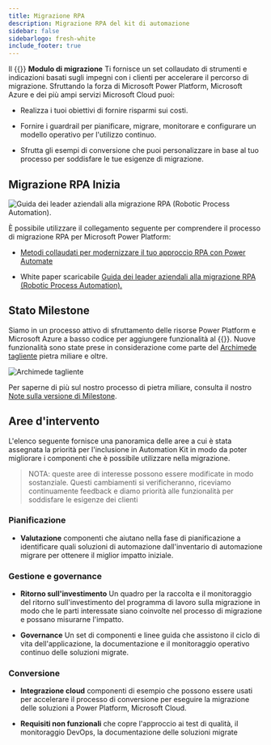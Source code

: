 ```yaml
---
title: Migrazione RPA
description: Migrazione RPA del kit di automazione
sidebar: false
sidebarlogo: fresh-white
include_footer: true
---
```

Il {{<product-name>}} **Modulo di migrazione** Ti fornisce un set collaudato di strumenti e indicazioni basati sugli impegni con i clienti per accelerare il percorso di migrazione. Sfruttando la forza di Microsoft Power Platform, Microsoft Azure e dei più ampi servizi Microsoft Cloud puoi:

- Realizza i tuoi obiettivi di fornire risparmi sui costi.

- Fornire i guardrail per pianificare, migrare, monitorare e configurare un modello operativo per l'utilizzo continuo.

- Sfrutta gli esempi di conversione che puoi personalizzare in base al tuo processo per soddisfare le tue esigenze di migrazione.

## Migrazione RPA Inizia

![Guida dei leader aziendali alla migrazione RPA (Robotic Process Automation).](https://msflowblogscdn.azureedge.net/wp-content/uploads/2022/01/RPAWhitepaper_Img-241x300.png)

È possibile utilizzare il collegamento seguente per comprendere il processo di migrazione RPA per Microsoft Power Platform:

- [Metodi collaudati per modernizzare il tuo approccio RPA con Power Automate](https://powerautomate.microsoft.com/blog/proven-methods-to-modernize-your-rpa-approach-with-power-automate/)

- White paper scaricabile [Guida dei leader aziendali alla migrazione RPA (Robotic Process Automation).](https://aka.ms/PAD/RPAMigrationWhitepaper)

## Stato Milestone

Siamo in un processo attivo di sfruttamento delle risorse Power Platform e Microsoft Azure a basso codice per aggiungere funzionalità al {{<product-name>}}. Nuove funzionalità sono state prese in considerazione come parte del [Archimede tagliente](/it/releases/november-2022) pietra miliare e oltre.

![Archimede tagliente](/images/sharp-archimedes.png)

Per saperne di più sul nostro processo di pietra miliare, consulta il nostro [Note sulla versione di Milestone](/it/releases/milestones).

## Aree d'intervento

L'elenco seguente fornisce una panoramica delle aree a cui è stata assegnata la priorità per l'inclusione in Automation Kit in modo da poter migliorare i componenti che è possibile utilizzare nella migrazione.

> NOTA: queste aree di interesse possono essere modificate in modo sostanziale. Questi cambiamenti si verificheranno, riceviamo continuamente feedback e diamo priorità alle funzionalità per soddisfare le esigenze dei clienti

### Pianificazione

- **Valutazione** componenti che aiutano nella fase di pianificazione a identificare quali soluzioni di automazione dall'inventario di automazione migrare per ottenere il miglior impatto iniziale.

### Gestione e governance

- **Ritorno sull'investimento** Un quadro per la raccolta e il monitoraggio del ritorno sull'investimento del programma di lavoro sulla migrazione in modo che le parti interessate siano coinvolte nel processo di migrazione e possano misurarne l'impatto.

- **Governance** Un set di componenti e linee guida che assistono il ciclo di vita dell'applicazione, la documentazione e il monitoraggio operativo continuo delle soluzioni migrate.

### Conversione

- **Integrazione cloud** componenti di esempio che possono essere usati per accelerare il processo di conversione per eseguire la migrazione delle soluzioni a Power Platform, Microsoft Cloud.

- **Requisiti non funzionali** che copre l'approccio ai test di qualità, il monitoraggio DevOps, la documentazione delle soluzioni migrate
